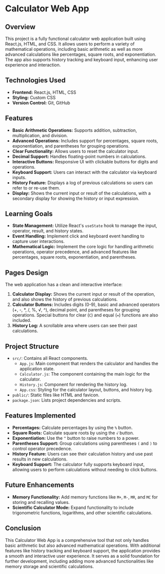 # Calculator Web App

## Overview
This project is a fully functional calculator web application built using React.js, HTML, and CSS. It allows users to perform a variety of mathematical operations, including basic arithmetic as well as more advanced calculations like percentages, square roots, and exponentiation. The app also supports history tracking and keyboard input, enhancing user experience and interaction.

## Technologies Used
- **Frontend:** React.js, HTML, CSS
- **Styling:** Custom CSS
- **Version Control:** Git, GitHub

## Features
- **Basic Arithmetic Operations:** Supports addition, subtraction, multiplication, and division.
- **Advanced Operations:** Includes support for percentages, square roots, exponentiation, and parentheses for grouping operations.
- **Clear Functionality:** Allows users to reset the calculator input.
- **Decimal Support:** Handles floating-point numbers in calculations.
- **Interactive Buttons:** Responsive UI with clickable buttons for digits and operations.
- **Keyboard Support:** Users can interact with the calculator via keyboard inputs.
- **History Feature:** Displays a log of previous calculations so users can refer to or re-use them.
- **Display:** Shows the current input or result of the calculations, with a secondary display for showing the history or input expression.

## Learning Goals
- **State Management:** Utilize React's `useState` hook to manage the input, operator, result, and history states.
- **Event Handling:** Implement click and keyboard event handling to capture user interactions.
- **Mathematical Logic:** Implement the core logic for handling arithmetic operations, operator precedence, and advanced features like percentages, square roots, exponentiation, and parentheses.
  
## Pages Design
The web application has a clean and interactive interface:
1. **Calculator Display:** Shows the current input or result of the operation, and also shows the history of previous calculations.
2. **Calculator Buttons:** Includes digits (0-9), basic and advanced operators (+, -, *, /, %, √, ^), decimal point, and parentheses for grouping operations. Special buttons for clear (`C`) and equal (`=`) functions are also included.
3. **History Log:** A scrollable area where users can see their past calculations.

## Project Structure
- `src/`: Contains all React components.
  - `App.js`: Main component that renders the calculator and handles the application state.
  - `Calculator.js`: The component containing the main logic for the calculator.
  - `History.js`: Component for rendering the history log.
  - `App.css`: Styling for the calculator layout, buttons, and history log.
- `public/`: Static files like HTML and favicon.
- `package.json`: Lists project dependencies and scripts.
  
## Features Implemented
- **Percentages:** Calculate percentages by using the `%` button.
- **Square Roots:** Calculate square roots by using the `√` button.
- **Exponentiation:** Use the `^` button to raise numbers to a power.
- **Parentheses Support:** Group calculations using parentheses `(` and `)` to control operator precedence.
- **History Feature:** Users can see their calculation history and use past results in new calculations.
- **Keyboard Support:** The calculator fully supports keyboard input, allowing users to perform calculations without needing to click buttons.

## Future Enhancements
- **Memory Functionality:** Add memory functions like `M+`, `M-`, `MR`, and `MC` for storing and recalling values.
- **Scientific Calculator Mode:** Expand functionality to include trigonometric functions, logarithms, and other scientific calculations.
  
## Conclusion
This Calculator Web App is a comprehensive tool that not only handles basic arithmetic but also advanced mathematical operations. With additional features like history tracking and keyboard support, the application provides a smooth and interactive user experience. It serves as a solid foundation for further development, including adding more advanced functionalities like memory storage and scientific calculations.
